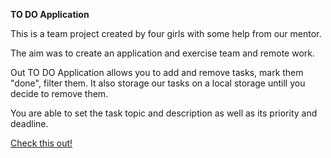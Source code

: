 **TO DO Application**



This is a team project created by four girls with some help from our mentor.



The aim was to create an application and exercise team and remote work.



Out TO DO Application allows you to add and remove tasks, mark them "done", filter them. It also storage our tasks on a local storage untill you decide to remove them.



You are able to set the task topic and description as well as its priority and deadline.

[Check this out!](https://monikacil.github.io/TO-DO-Application/)